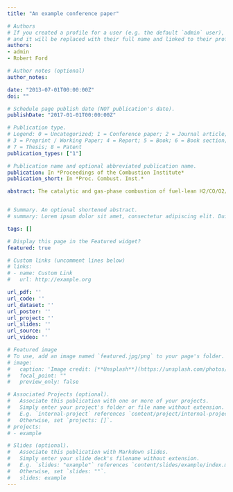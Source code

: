 ```yaml
---
title: "An example conference paper"

# Authors
# If you created a profile for a user (e.g. the default `admin` user), write the username (folder name) here 
# and it will be replaced with their full name and linked to their profile.
authors:
- admin
- Robert Ford

# Author notes (optional)
author_notes:

date: "2013-07-01T00:00:00Z"
doi: ""

# Schedule page publish date (NOT publication's date).
publishDate: "2017-01-01T00:00:00Z"

# Publication type.
# Legend: 0 = Uncategorized; 1 = Conference paper; 2 = Journal article;
# 3 = Preprint / Working Paper; 4 = Report; 5 = Book; 6 = Book section;
# 7 = Thesis; 8 = Patent
publication_types: ["1"]

# Publication name and optional abbreviated publication name.
publication: In *Proceedings of the Combustion Institute*
publication_short: In *Proc. Combust. Inst.*

abstract: The catalytic and gas-phase combustion of fuel-lean H2/CO/O2/N2 mixtures over palladium was investigated experimentally and numerically at a global equivalence ratio φ = 0.285, H2:CO volumetric ratios 1-4, pressures 1-8 bar and catalyst surface temperatures 950-1200 K. In situ planar laser induced fluorescence (PLIF) of the OH radical monitored homogeneous combustion inside a channel-flow catalytic reactor, while 1-D Raman measurements of main gas-phase species concentrations across the channel boundary layer assessed the heterogeneous processes. Simulations were carried out with a 2-D numerical code using detailed heterogeneous and homogeneous chemical reaction mechanisms and realistic transport. The simulated and measured transverse species profiles attested to a transport-limited catalytic conversion of H2 and CO at all operating conditions. The OH-PLIF measurements and the simulations confirmed the establishment of appreciable homogeneous combustion only for p < 4 bar, with progressively diminishing gas-phase contribution as the pressure increased from 4 to 8 bar. This strong pressure dependence reflected the complex pressure/temperature dependence of the homogeneous ignition chemistry as well as the competition between the catalytic and gaseous reaction pathways for H2 and CO consumption. Over the gaseous induction zones (x < xig), the wall temperatures were below the pressure-dependent upper temperature limit for the decomposition of PdO to metallic Pd. Even though palladium catalysts exhibited a “self-regulating” temperature effect due to the decomposition of PdO, the attained temperatures were still sufficient to ignite homogeneous combustion of the H2/CO/O2/N2 mixtures, in contrast to hydrocarbon fuels for which gas-phase combustion was largely suppressed over PdO in the pressure range 1-8 bar. The results indicated that for the elevated pressures and preheats of syngas-fueled hetero-/homogeneous combustion power systems, gas-phase chemistry cannot be ignored during reactor design.


# Summary. An optional shortened abstract.
# summary: Lorem ipsum dolor sit amet, consectetur adipiscing elit. Duis posuere tellus ac convallis placerat. Proin tincidunt magna sed ex sollicitudin condimentum.

tags: []

# Display this page in the Featured widget?
featured: true

# Custom links (uncomment lines below)
# links:
# - name: Custom Link
#   url: http://example.org

url_pdf: ''
url_code: ''
url_dataset: ''
url_poster: ''
url_project: ''
url_slides: ''
url_source: ''
url_video: ''

# Featured image
# To use, add an image named `featured.jpg/png` to your page's folder. 
# image:
#   caption: 'Image credit: [**Unsplash**](https://unsplash.com/photos/pLCdAaMFLTE)'
#   focal_point: ""
#   preview_only: false

# Associated Projects (optional).
#   Associate this publication with one or more of your projects.
#   Simply enter your project's folder or file name without extension.
#   E.g. `internal-project` references `content/project/internal-project/index.md`.
#   Otherwise, set `projects: []`.
# projects:
# - example

# Slides (optional).
#   Associate this publication with Markdown slides.
#   Simply enter your slide deck's filename without extension.
#   E.g. `slides: "example"` references `content/slides/example/index.md`.
#   Otherwise, set `slides: ""`.
#   slides: example
---
```

